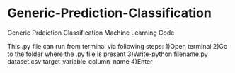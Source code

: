 # Generic-Prediction-Classification
Generic Prdeiction Classification Machine Learning Code

This .py file can run from terminal via following steps:
1)Open terminal
2)Go to the folder where the .py file is present
3)Write-python filename.py dataset.csv target_variable_column_name
4)Enter
